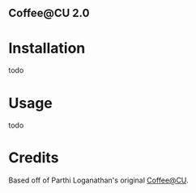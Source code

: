 ## Coffee@CU 2.0

# Installation

todo

# Usage

todo

# Credits

Based off of Parthi Loganathan's original [Coffee@CU](https://github.com/parthibanloganathan/coffeecu).
